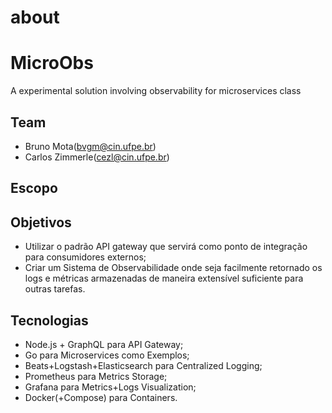 # about
# MicroObs
A experimental solution involving observability for microservices class
## Team
 * Bruno Mota(bvgm@cin.ufpe.br)
 * Carlos Zimmerle(cezl@cin.ufpe.br)
## Escopo

## Objetivos 
  * Utilizar o padrão API gateway que servirá como ponto de integração para consumidores externos;
  * Criar um Sistema de Observabilidade onde seja facilmente retornado os logs e métricas armazenadas de maneira extensível suficiente para outras tarefas.


## Tecnologias
  * Node.js + GraphQL para API Gateway;
  * Go para Microservices como Exemplos;
  * Beats+Logstash+Elasticsearch para Centralized Logging;
  * Prometheus para Metrics Storage;
  * Grafana para Metrics+Logs Visualization;
  * Docker(+Compose) para Containers.
  
